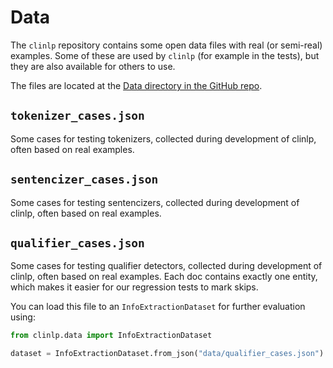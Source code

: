 # Data

The `clinlp` repository contains some open data files with real (or semi-real) examples. Some of these are used by `clinlp` (for example in the tests), but they are also available for others to use.

The files are located at the [Data directory in the GitHub repo](https://github.com/umcu/clinlp/tree/main/data).

## `tokenizer_cases.json`

Some cases for testing tokenizers, collected during development of clinlp, often based on real examples.

## `sentencizer_cases.json`

Some cases for testing sentencizers, collected during development of clinlp, often based on real examples.

## `qualifier_cases.json`

Some cases for testing qualifier detectors, collected during development of clinlp, often based on real examples. Each doc contains exactly one entity, which makes it easier for our regression tests to mark skips.

You can load this file to an `InfoExtractionDataset` for further evaluation using: 

```python
from clinlp.data import InfoExtractionDataset

dataset = InfoExtractionDataset.from_json("data/qualifier_cases.json")
```
